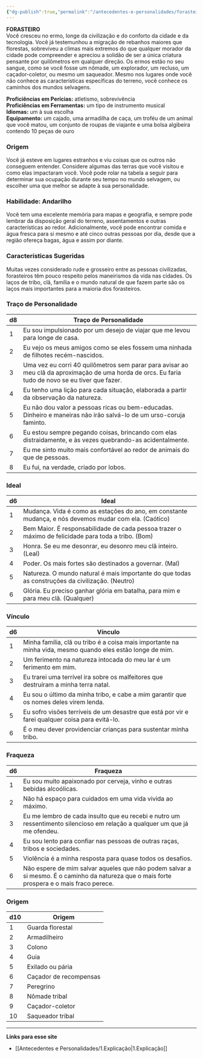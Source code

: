 ```yaml
---
{"dg-publish":true,"permalink":"/antecedentes-e-personalidades/forasteiro/","tags":["Antecedentes Forasteiro"],"created":"2024-07-23T08:29:11.000-03:00"}
---
```


**FORASTEIRO**  
Você cresceu no ermo, longe da civilização e do conforto da cidade e da tecnologia. Você já testemunhou a migração de rebanhos maiores que florestas, sobreviveu a climas mais extremos do que qualquer morador da cidade pode compreender e apreciou a solidão de ser a única criatura pensante por quilômetros em qualquer direção. Os ermos estão no seu sangue, como se você fosse um nômade, um explorador, um recluso, um caçador-coletor, ou mesmo um saqueador. Mesmo nos lugares onde você não conhece as características específicas do terreno, você conhece os caminhos dos mundos selvagens.

**Proficiências em Perícias:** atletismo, sobrevivência  
**Proficiências em Ferramentas:** um tipo de instrumento musical  
**Idiomas:** um à sua escolha  
**Equipamento:** um cajado, uma armadilha de caça, um troféu de um animal que você matou, um conjunto de roupas de viajante e uma bolsa algibeira contendo 10 peças de ouro  

### Origem
Você já esteve em lugares estranhos e viu coisas que os outros não conseguem entender. Considere algumas das terras que você visitou e como elas impactaram você. Você pode rolar na tabela a seguir para determinar sua ocupação durante seu tempo no mundo selvagem, ou escolher uma que melhor se adapte à sua personalidade.

### Habilidade: Andarilho
Você tem uma excelente memória para mapas e geografia, e sempre pode lembrar da disposição geral do terreno, assentamentos e outras características ao redor. Adicionalmente, você pode encontrar comida e água fresca para si mesmo e até cinco outras pessoas por dia, desde que a região ofereça bagas, água e assim por diante.

### Características Sugeridas
Muitas vezes considerado rude e grosseiro entre as pessoas civilizadas, forasteiros têm pouco respeito pelos maneirismos da vida nas cidades. Os laços de tribo, clã, família e o mundo natural de que fazem parte são os laços mais importantes para a maioria dos forasteiros.

### Traço de Personalidade

| d8 | Traço de Personalidade                                                                                              |
|----|---------------------------------------------------------------------------------------------------------------------|
| 1  | Eu sou impulsionado por um desejo de viajar que me levou para longe de casa.                                         |
| 2  | Eu vejo os meus amigos como se eles fossem uma ninhada de filhotes recém-nascidos.                                    |
| 3  | Uma vez eu corri 40 quilômetros sem parar para avisar ao meu clã da aproximação de uma horda de orcs. Eu faria tudo de novo se eu tiver que fazer. |
| 4  | Eu tenho uma lição para cada situação, elaborada a partir da observação da natureza.                                  |
| 5  | Eu não dou valor a pessoas ricas ou bem-educadas. Dinheiro e maneiras não irão salvá-lo de um urso-coruja faminto.      |
| 6  | Eu estou sempre pegando coisas, brincando com elas distraidamente, e às vezes quebrando-as acidentalmente.            |
| 7  | Eu me sinto muito mais confortável ao redor de animais do que de pessoas.                                             |
| 8  | Eu fui, na verdade, criado por lobos.                                                                                |

### Ideal

| d6 | Ideal                                                                                     |
|----|-------------------------------------------------------------------------------------------|
| 1  | Mudança. Vida é como as estações do ano, em constante mudança, e nós devemos mudar com ela. (Caótico) |
| 2  | Bem Maior. É responsabilidade de cada pessoa trazer o máximo de felicidade para toda a tribo. (Bom) |
| 3  | Honra. Se eu me desonrar, eu desonro meu clã inteiro. (Leal)                             |
| 4  | Poder. Os mais fortes são destinados a governar. (Mal)                                  |
| 5  | Natureza. O mundo natural é mais importante do que todas as construções da civilização. (Neutro) |
| 6  | Glória. Eu preciso ganhar glória em batalha, para mim e para meu clã. (Qualquer)        |

### Vínculo

| d6 | Vínculo                                                                                       |
|----|----------------------------------------------------------------------------------------------|
| 1  | Minha família, clã ou tribo é a coisa mais importante na minha vida, mesmo quando eles estão longe de mim. |
| 2  | Um ferimento na natureza intocada do meu lar é um ferimento em mim.                         |
| 3  | Eu trarei uma terrível ira sobre os malfeitores que destruíram a minha terra natal.         |
| 4  | Eu sou o último da minha tribo, e cabe a mim garantir que os nomes deles virem lenda.       |
| 5  | Eu sofro visões terríveis de um desastre que está por vir e farei qualquer coisa para evitá-lo. |
| 6  | É o meu dever providenciar crianças para sustentar minha tribo.                              |

### Fraqueza

| d6 | Fraqueza                                                                                     |
|----|----------------------------------------------------------------------------------------------|
| 1  | Eu sou muito apaixonado por cerveja, vinho e outras bebidas alcoólicas.                    |
| 2  | Não há espaço para cuidados em uma vida vivida ao máximo.                                   |
| 3  | Eu me lembro de cada insulto que eu recebi e nutro um ressentimento silencioso em relação a qualquer um que já me ofendeu. |
| 4  | Eu sou lento para confiar nas pessoas de outras raças, tribos e sociedades.                 |
| 5  | Violência é a minha resposta para quase todos os desafios.                                  |
| 6  | Não espere de mim salvar aqueles que não podem salvar a si mesmo. É o caminho da natureza que o mais forte prospera e o mais fraco perece. |

### Origem

| d10 | Origem                      |
|-----|-----------------------------|
| 1   | Guarda florestal            |
| 2   | Armadilheiro                |
| 3   | Colono                      |
| 4   | Guia                        |
| 5   | Exilado ou pária            |
| 6   | Caçador de recompensas      |
| 7   | Peregrino                   |
| 8   | Nômade tribal               |
| 9   | Caçador-coletor             |
| 10  | Saqueador tribal            |
___
**Links para esse site**
- [[Antecedentes e Personalidades/1.Explicação\|1.Explicação]]